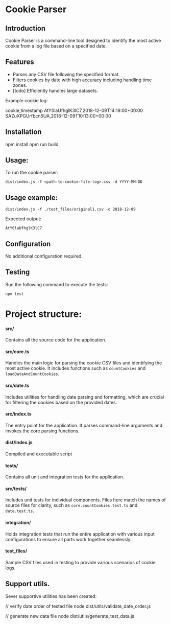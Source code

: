 # Cookie Parser

## Introduction
Cookie Parser is a command-line tool designed to identify the most active cookie from a log file based on a specified date.

## Features
- Parses any CSV file following the specified format.
- Filters cookies by date with high accuracy including handling time zones.
- [todo] Efficiently handles large datasets.


Example cookie log:

cookie,timestamp
AtY0laUfhglK3lC7,2018-12-09T14:19:00+00:00
SAZuXPGUrfbcn5UA,2018-12-09T10:13:00+00:00


## Installation

npm install
npm run build

## Usage: 

To run the cookie parser:

    dist/index.js -f <path-to-cookie-file-log>.csv -d YYYY-MM-DD

## Usage example:

    dist/index.js -f ./test_files/original1.csv -d 2018-12-09

Expected output:

    AtY0laUfhglK3lC7

## Configuration

No additional configuration required.

## Testing

Run the following command to execute the tests:    

    npm test


# Project structure:

#### src/
Contains all the source code for the application.

#### src/core.ts
Handles the main logic for parsing the cookie CSV files and identifying the most active cookie. It includes functions such as `countCookies` and `loadDataAndCountCookies`.

#### src/date.ts
Includes utilities for handling date parsing and formatting, which are crucial for filtering the cookies based on the provided dates.

#### src/index.ts
The entry point for the application. It parses command-line arguments and invokes the core parsing functions.

#### dist/index.js
Compiled and executable script

#### tests/
Contains all unit and integration tests for the application.

#### src/__tests__/
Includes unit tests for individual components. Files here match the names of source files for clarity, such as `core.countCookies.test.ts` and `date.test.ts`.

#### integration/
Holds integration tests that run the entire application with various input configurations to ensure all parts work together seamlessly.

#### test_files/
Sample CSV files used in testing to provide various scenarios of cookie logs.


## Support utils.
Sever supportive utilities has been created:

// verify date order of tested file
node dist/utils/validate_date_order.js <filename>


// generate new data file
node dist/utils/generate_test_data.js <filename>